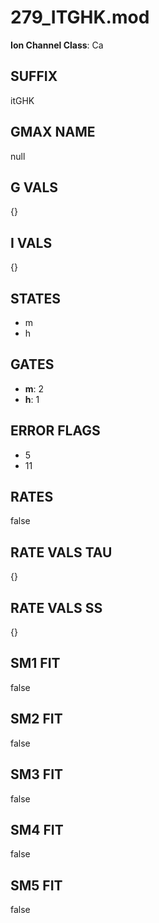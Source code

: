# 279_ITGHK.mod

**Ion Channel Class**: Ca

## SUFFIX

itGHK

## GMAX NAME

null

## G VALS

{}

## I VALS

{}

## STATES

- m
- h

## GATES

- **m**: 2
- **h**: 1

## ERROR FLAGS

- 5
- 11

## RATES

false

## RATE VALS TAU

{}

## RATE VALS SS

{}

## SM1 FIT

false

## SM2 FIT

false

## SM3 FIT

false

## SM4 FIT

false

## SM5 FIT

false

